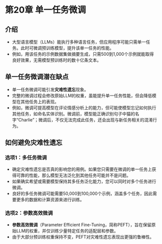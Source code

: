# 第20章 单一任务微调
## 介绍
- 大型语言模型（LLMs）能执行多种语言任务，但应用程序可能只需单一任务。此时可微调预训练模型，提升该单一任务的性能。
- 例如，用该任务的示例数据集做摘要生成，只需500到1,000个示例就能取得良好效果，无需模型预训练时的数十亿条文本。

## 单一任务微调潜在缺点
- 单一任务微调可能引发**灾难性遗忘**现象。
- 完整的微调过程会修改原始LLM的权重，虽能提升单一任务性能，但会降低模型在其他任务上的表现。
- 例如，微调可提高模型在评论情感分析上的能力，但可能使模型忘记如何执行其他任务，如命名实体识别。微调前，模型能正确识别句子中猫的名字“Charlie”；微调后，不仅无法完成此任务，还会出现与新任务相关的混淆行为。

## 如何避免灾难性遗忘
### 选项1：多任务微调
- 确定灾难性遗忘是否真的影响您的用例。如果您只需要在微调的单一任务上获得可靠的性能，那么模型无法泛化到其他任务可能并不是问题。
- 如果确实希望或需要模型保持其多任务泛化能力，您可以同时对多个任务进行微调。
- 良好的多任务微调可能需要50,000到100,000个示例，涵盖多个任务，因此需要更多的数据和计算资源来进行训练。

### 选项2：参数高效微调
- **参数高效微调**（Parameter Efficient Fine-Tuning，简称PEFT），旨在保留原始LLM的权重，并仅训练少量特定任务的适配层和参数。
- 由于大部分预训练权重保持不变，PEFT对灾难性遗忘表现出更强的鲁棒性。
